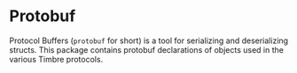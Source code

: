 # Protobuf
Protocol Buffers (`protobuf` for short) is a tool for serializing and deserializing structs. This package contains protobuf declarations of objects used in the various Timbre protocols.
